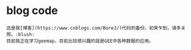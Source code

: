 # blog code
    这是我[博客](https://www.cnblogs.com/BoreJ/)代码的备份，初来乍到，请多关照。:blush:
    目前我正在学习geemap，目前比较感兴趣的就是GEE中各种数据的应用。
    